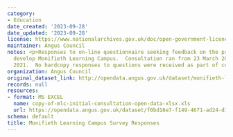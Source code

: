 ```yaml
---
category:
- Education
date_created: '2023-09-28'
date_updated: '2023-09-28'
license: https://www.nationalarchives.gov.uk/doc/open-government-licence/version/3/
maintainer: Angus Council
notes: <p>Responses to on-line questionnaire seeking feedback on the proposals to
  develop Monifieth Learning Campus.  Consultation ran from 23 March 2021 to 21 April
  2021.  No hardcopy responses to questions were received as part of consultation.</p>
organization: Angus Council
original_dataset_link: http://opendata.angus.gov.uk/dataset/monifieth-learning-campus-survey-responses
records: null
resources:
- format: MS EXCEL
  name: copy-of-mlc-initial-consultation-open-data-xlsx.xls
  url: https://opendata.angus.gov.uk/dataset/f0bd16e7-f149-4671-ad24-d1efd9e87804/resource/3060b0e0-352a-4abc-8c1b-94277c8edc61/download/copy-of-mlc-initial-consultation-open-data-xlsx.xls
schema: default
title: Monifieth Learning Campus Survey Responses
---
```

